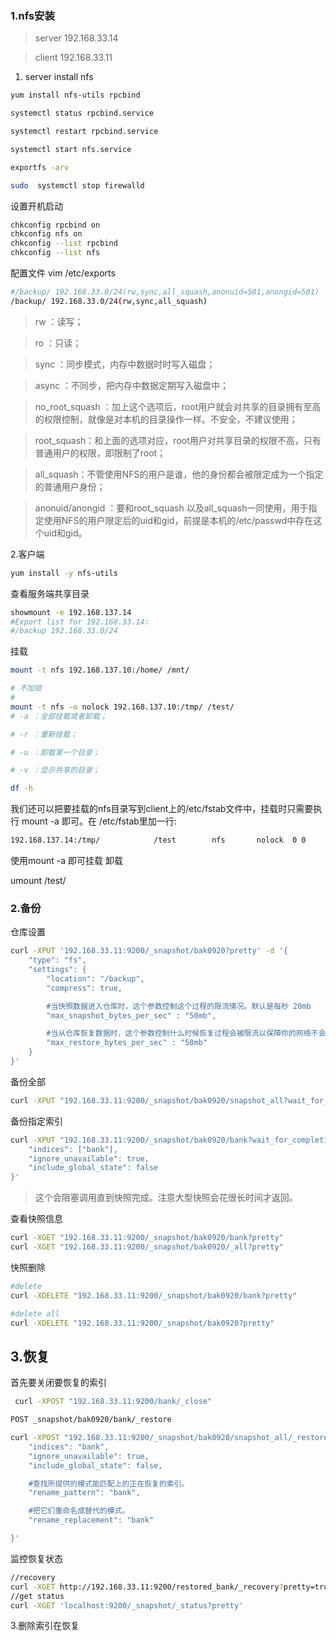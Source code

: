 ### 1.nfs安装
> server 192.168.33.14

> client 192.168.33.11

1. server install nfs
```bash
yum install nfs-utils rpcbind

systemctl status rpcbind.service

systemctl restart rpcbind.service

systemctl start nfs.service

exportfs -arv

sudo  systemctl stop firewalld
```
设置开机启动
```bash
chkconfig rpcbind on
chkconfig nfs on
chkconfig --list rpcbind
chkconfig --list nfs
```
配置文件
vim /etc/exports
```bash
#/backup/ 192.168.33.0/24(rw,sync,all_squash,anonuid=501,anongid=501)
/backup/ 192.168.33.0/24(rw,sync,all_squash)
```
> rw ：读写；

> ro ：只读；

> sync ：同步模式，内存中数据时时写入磁盘；

> async ：不同步，把内存中数据定期写入磁盘中；

> no_root_squash ：加上这个选项后，root用户就会对共享的目录拥有至高的权限控制，就像是对本机的目录操作一样。不安全，不建议使用；

> root_squash：和上面的选项对应，root用户对共享目录的权限不高，只有普通用户的权限，即限制了root；

> all_squash：不管使用NFS的用户是谁，他的身份都会被限定成为一个指定的普通用户身份；

> anonuid/anongid ：要和root_squash 以及all_squash一同使用，用于指定使用NFS的用户限定后的uid和gid，前提是本机的/etc/passwd中存在这个uid和gid。


2.客户端

```bash
yum install -y nfs-utils
```
查看服务端共享目录
```bash
showmount -e 192.168.137.14
#Export list for 192.168.33.14:
#/backup 192.168.33.0/24
```

挂载

```bash
mount -t nfs 192.168.137.10:/home/ /mnt/

# 不加锁
# 
mount -t nfs -o nolock 192.168.137.10:/tmp/ /test/
# -a ：全部挂载或者卸载；

# -r ：重新挂载；

# -u ：卸载某一个目录；

# -v ：显示共享的目录；
```
```bash
df -h
```

我们还可以把要挂载的nfs目录写到client上的/etc/fstab文件中，挂载时只需要执行 mount -a 即可。在 /etc/fstab里加一行:
```bash
192.168.137.14:/tmp/            /test        nfs       nolock  0 0
```
使用mount -a 即可挂载 卸载

umount  /test/


### 2.备份
 仓库设置 
```bash
curl -XPUT '192.168.33.11:9200/_snapshot/bak0920?pretty' -d '{
    "type": "fs",
    "settings": {
        "location": "/backup",
        "compress": true,

        #当快照数据进入仓库时，这个参数控制这个过程的限流情况。默认是每秒 20mb 
        "max_snapshot_bytes_per_sec" : "50mb", 

        #当从仓库恢复数据时，这个参数控制什么时候恢复过程会被限流以保障你的网络不会被占满。默认是每秒 `20mb`
        "max_restore_bytes_per_sec" : "50mb"
    }
}'
```
 备份全部 
```bash
curl -XPUT "192.168.33.11:9200/_snapshot/bak0920/snapshot_all?wait_for_completion=true&pretty"
```
 备份指定索引 
```bash
curl -XPUT "192.168.33.11:9200/_snapshot/bak0920/bank?wait_for_completion=true&pretty" -d '{
    "indices": ["bank"],
    "ignore_unavailable": true,
    "include_global_state": false
}'
```
> 这个会阻塞调用直到快照完成。注意大型快照会花很长时间才返回。

 查看快照信息 
```bash
curl -XGET "192.168.33.11:9200/_snapshot/bak0920/bank?pretty"
curl -XGET "192.168.33.11:9200/_snapshot/bak0920/_all?pretty"
```

 快照删除 

```bash
#delete
curl -XDELETE "192.168.33.11:9200/_snapshot/bak0920/bank?pretty"

#delete all
curl -XDELETE "192.168.33.11:9200/_snapshot/bak0920?pretty"
```

## 3.恢复

首先要关闭要恢复的索引

```bash
 curl -XPOST "192.168.33.11:9200/bank/_close"
```

```bash
POST _snapshot/bak0920/bank/_restore
```

```bash
curl -XPOST "192.168.33.11:9200/_snapshot/bak0920/snapshot_all/_restore?pretty" -d '{
    "indices": "bank",
    "ignore_unavailable": true,
    "include_global_state": false,

    #查找所提供的模式能匹配上的正在恢复的索引。
    "rename_pattern": "bank",

    #把它们重命名成替代的模式。
    "rename_replacement": "bank"

}'
```
监控恢复状态
```bash
//recovery
curl -XGET http://192.168.33.11:9200/restored_bank/_recovery?pretty=true
//get status
curl -XGET 'localhost:9200/_snapshot/_status?pretty'
```












3.删除索引在恢复